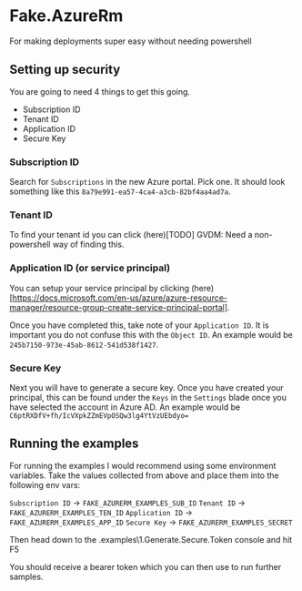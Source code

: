 # Fake.AzureRm

For making deployments super easy without needing powershell 

## Setting up security

You are going to need 4 things to get this going. 

 - Subscription ID
 - Tenant ID
 - Application ID
 - Secure Key

### Subscription ID

Search for `Subscriptions` in the new Azure portal. Pick one. It should look something like this `8a79e991-ea57-4ca4-a3cb-82bf4aa4ad7a`. 

### Tenant ID

To find your tenant id you can click (here)[TODO] GVDM: Need a non-powershell way of finding this.

### Application ID (or service principal)

You can setup your service principal by clicking (here)[https://docs.microsoft.com/en-us/azure/azure-resource-manager/resource-group-create-service-principal-portal]. 

Once you have completed this, take note of your `Application ID`. It is important you do not confuse this with the `Object ID`. 
An example would be `245b7150-973e-45ab-8612-541d538f1427`.

### Secure Key

Next you will have to generate a secure key. Once you have created your principal, this can be found under the `Keys` in the `Settings` blade 
once you have selected the account in Azure AD. An example would be `C6ptRXDfV+fh/IcVXpkZZmEVpOSQw3lg4YtVzUEbdyo=`


## Running the examples 

For running the examples I would recommend using some environment variables. Take the values collected from above and place them into the following env vars:

`Subscription ID` -> `FAKE_AZURERM_EXAMPLES_SUB_ID`
`Tenant ID` -> `FAKE_AZURERM_EXAMPLES_TEN_ID`
`Application ID` -> `FAKE_AZURERM_EXAMPLES_APP_ID`
`Secure Key` -> `FAKE_AZURERM_EXAMPLES_SECRET`

Then head down to the .examples\1.Generate.Secure.Token console and hit F5

You should receive a bearer token which you can then use to run further samples.


